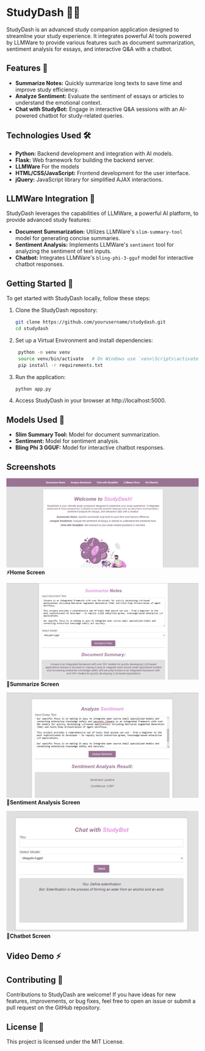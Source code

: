 # StudyDash 📘🤖

StudyDash is an advanced study companion application designed to streamline your study experience. It integrates powerful AI tools powered by LLMWare to provide various features such as document summarization, sentiment analysis for essays, and interactive Q&A with a chatbot.

## Features 🚀

- **Summarize Notes:** Quickly summarize long texts to save time and improve study efficiency.
- **Analyze Sentiment:** Evaluate the sentiment of essays or articles to understand the emotional context.
- **Chat with StudyBot:** Engage in interactive Q&A sessions with an AI-powered chatbot for study-related queries.

## Technologies Used 🛠️

- **Python:** Backend development and integration with AI models.
- **Flask:** Web framework for building the backend server.
- **LLMWare** For the models 
- **HTML/CSS/JavaScript:** Frontend development for the user interface.
- **jQuery:** JavaScript library for simplified AJAX interactions.

## LLMWare Integration 🤖

StudyDash leverages the capabilities of LLMWare, a powerful AI platform, to provide advanced study features:

- **Document Summarization:** Utilizes LLMWare's `slim-summary-tool` model for generating concise summaries.
- **Sentiment Analysis:** Implements LLMWare's `sentiment` tool for analyzing the sentiment of text inputs.
- **Chatbot:** Integrates LLMWare's `bling-phi-3-gguf` model for interactive chatbot responses.

## Getting Started 🚀

To get started with StudyDash locally, follow these steps:

1. Clone the StudyDash repository:
   ```bash
   git clone https://github.com/yourusername/studydash.git
   cd studydash
   ```
2. Set up a Virtual Environment and install dependencies:
   ```bash
    python -m venv venv
    source venv/bin/activate   # On Windows use `venv\Scripts\activate`
    pip install -r requirements.txt
   ```
3. Run the application:
   ```bash
   python app.py
   ```
4. Access StudyDash in your browser at http://localhost:5000.

## Models Used 🤖

- **Slim Summary Tool:** Model for document summarization.
- **Sentiment:** Model for sentiment analysis.
- **Bling Phi 3 GGUF:** Model for interactive chatbot responses.

## Screenshots

      
![image](assets/home.png)
**⚡Home Screen**

![image](assets/summarize.png)      
**🎄Summarize Screen**

![image](assets/sentiment.png)
**🚀Sentiment Analysis Screen**

![image](assets/chatbot.png)
**🤖Chatbot Screen**

## Video Demo ⚡


## Contributing 🤝
Contributions to StudyDash are welcome! If you have ideas for new features, improvements, or bug fixes, feel free to open an issue or submit a pull request on the GitHub repository.

## License 📜
This project is licensed under the MIT License.


